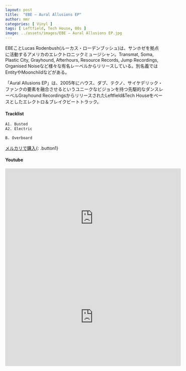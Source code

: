 ```yaml
---
layout: post
title:  "EBE – Aural Allusions EP"
author: mmr
categories: [ Vinyl ]
tags: [ Leftfield, Tech House, 00s ]
image: ../assets/images/EBE – Aural Allusions EP.jpg
---
```


EBEことLucas Rodenbush(ルーカス・ローデンブッシュ)は、サンホゼを拠点に活動するアメリカのエレクトロニックミュージシャン。Transmat, Soma, Plastic City, Grayhound, Afterhours, Resource Records, Jump Recordings, Organised Noiseなど様々な有名レーベルからリリースしている。別名義ではEntityやMoonchildなどがある。

「Aural Allusions EP」は、2005年にハウス、ダブ、テクノ、サイケデリック・ファンクの要素を融合させるというユニークなビジョンを持つ先駆的なダンスレーベルGrayhound RecordingsからリリースされたLeftfield&Tech Houseをベースとしたエレクトロ＆ブレイクビートトラック。


#### Tracklist
```md
A1. Busted
A2. Electric

B. Overboard
```

[メルカリで購入](https://jp.mercari.com/item/m25474551060?afid=6142608987){: .button1}

#### Youtube
<iframe width="560" height="315" src="https://www.youtube.com/embed/hbnVF27yjOg?si=XE3blRbCoUoWqBPR" title="YouTube video player" frameborder="0" allow="accelerometer; autoplay; clipboard-write; encrypted-media; gyroscope; picture-in-picture; web-share" referrerpolicy="strict-origin-when-cross-origin" allowfullscreen></iframe>

<iframe width="560" height="315" src="https://www.youtube.com/embed/PF-I4_6rfJo?si=6Fc9GLxp4sG3rH4N" title="YouTube video player" frameborder="0" allow="accelerometer; autoplay; clipboard-write; encrypted-media; gyroscope; picture-in-picture; web-share" referrerpolicy="strict-origin-when-cross-origin" allowfullscreen></iframe>